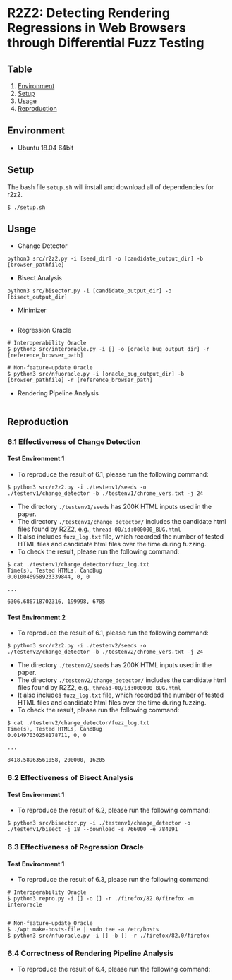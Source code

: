  # R2Z2: Detecting Rendering Regressions in Web Browsers through Differential Fuzz Testing
 
## Table
1. [Environment](#Environment)
2. [Setup](#Setup)
3. [Usage](#Usage)
4. [Reproduction](#Reproduction)

## Environment
- Ubuntu 18.04 64bit

## Setup

The bash file `setup.sh` will install and download all of dependencies for r2z2.
 
```shell
$ ./setup.sh
```

## Usage


- Change Detector
```
python3 src/r2z2.py -i [seed_dir] -o [candidate_output_dir] -b [browser_pathfile]
```
- Bisect Analysis
```
python3 src/bisector.py -i [candidate_output_dir] -o [bisect_output_dir]
```
- Minimizer
```
```
- Regression Oracle
```
# Interoperability Oracle
$ python3 src/interoracle.py -i [] -o [oracle_bug_output_dir] -r [reference_browser_path]

# Non-feature-update Oracle
$ python3 src/nfuoracle.py -i [oracle_bug_output_dir] -b [browser_pathfile] -r [reference_browser_path]
```
- Rendering Pipeline Analysis
```
```

## Reproduction

### 6.1 Effectiveness of Change Detection

#### Test Environment 1

- To reproduce the result of 6.1, please run the following command:
```
$ python3 src/r2z2.py -i ./testenv1/seeds -o ./testenv1/change_detector -b ./testenv1/chrome_vers.txt -j 24
```

- The directory `./testenv1/seeds` has 200K HTML inputs used in the paper.
- The directory `./testenv1/change_detector/` includes the 
candidate html files found by R2Z2, e.g., `thread-00/id:000000_BUG.html`
- It also includes `fuzz_log.txt` file, which recorded the number of tested HTML 
files and candidate html files over the time during fuzzing.
- To check the result, please run the following command: 
```
$ cat ./testenv1/change_detector/fuzz_log.txt
Time(s), Tested HTMLs, CandBug
0.010046958923339844, 0, 0

...

6306.686718702316, 199998, 6785
```



#### Test Environment 2

- To reproduce the result of 6.1, please run the following command:
```
$ python3 src/r2z2.py -i ./testenv2/seeds -o ./testenv2/change_detector -b ./testenv2/chrome_vers.txt -j 24
```

- The directory `./testenv2/seeds` has 200K HTML inputs used in the paper.
- The directory `./testenv2/change_detector/` includes the 
candidate html files found by R2Z2, e.g., `thread-00/id:000000_BUG.html`
- It also includes `fuzz_log.txt` file, which recorded the number of tested HTML 
files and candidate html files over the time during fuzzing.
- To check the result, please run the following command: 
```
$ cat ./testenv2/change_detector/fuzz_log.txt
Time(s), Tested HTMLs, CandBug
0.01497030258178711, 0, 0

...

8418.58963561058, 200000, 16205
```

### 6.2 Effectiveness of Bisect Analysis

#### Test Environment 1
- To reproduce the result of 6.2, please run the following command:
```
$ python3 src/bisector.py -i ./testenv1/change_detector -o ./testenv1/bisect -j 18 --download -s 766000 -e 784091
```


### 6.3 Effectiveness of Regression Oracle

#### Test Environment 1
- To reproduce the result of 6.3, please run the following command:
```
# Interoperability Oracle
$ python3 repro.py -i [] -o [] -r ./firefox/82.0/firefox -m interoracle


# Non-feature-update Oracle
$ ./wpt make-hosts-file | sudo tee -a /etc/hosts
$ python3 src/nfuoracle.py -i [] -b [] -r ./firefox/82.0/firefox
```

### 6.4 Correctness of Rendering Pipeline Analysis
- To reproduce the result of 6.4, please run the following command:
```


```

